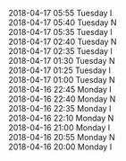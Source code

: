 2018-04-17 05:55 Tuesday  I  
2018-04-17 05:40 Tuesday  N  
2018-04-17 05:35 Tuesday  I  
2018-04-17 02:40 Tuesday  N  
2018-04-17 02:35 Tuesday  I  
2018-04-17 01:30 Tuesday  N  
2018-04-17 01:25 Tuesday  I  
2018-04-17 01:00 Tuesday  N  
2018-04-16 22:45 Monday  I  
2018-04-16 22:40 Monday  N  
2018-04-16 22:35 Monday  I  
2018-04-16 22:10 Monday  N  
2018-04-16 21:00 Monday  I  
2018-04-16 20:55 Monday  N  
2018-04-16 20:00 Monday  I  
